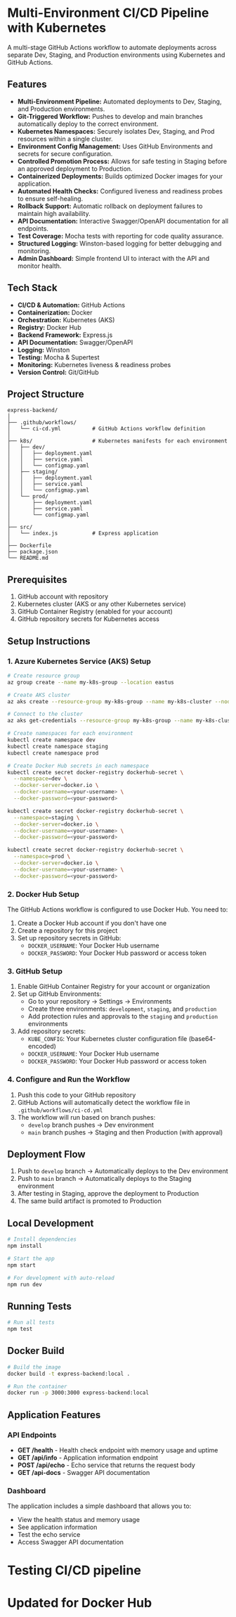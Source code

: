 # Multi-Environment CI/CD Pipeline with Kubernetes

A multi-stage GitHub Actions workflow to automate deployments across separate Dev, Staging, and Production environments using Kubernetes and GitHub Actions.

## Features

- **Multi-Environment Pipeline:** Automated deployments to Dev, Staging, and Production environments.
- **Git-Triggered Workflow:** Pushes to develop and main branches automatically deploy to the correct environment.
- **Kubernetes Namespaces:** Securely isolates Dev, Staging, and Prod resources within a single cluster.
- **Environment Config Management:** Uses GitHub Environments and secrets for secure configuration.
- **Controlled Promotion Process:** Allows for safe testing in Staging before an approved deployment to Production.
- **Containerized Deployments:** Builds optimized Docker images for your application.
- **Automated Health Checks:** Configured liveness and readiness probes to ensure self-healing.
- **Rollback Support:** Automatic rollback on deployment failures to maintain high availability.
- **API Documentation:** Interactive Swagger/OpenAPI documentation for all endpoints.
- **Test Coverage:** Mocha tests with reporting for code quality assurance.
- **Structured Logging:** Winston-based logging for better debugging and monitoring.
- **Admin Dashboard:** Simple frontend UI to interact with the API and monitor health.

## Tech Stack

- **CI/CD & Automation:** GitHub Actions  
- **Containerization:** Docker  
- **Orchestration:** Kubernetes (AKS)  
- **Registry:** Docker Hub
- **Backend Framework:** Express.js
- **API Documentation:** Swagger/OpenAPI
- **Logging:** Winston
- **Testing:** Mocha & Supertest
- **Monitoring:** Kubernetes liveness & readiness probes
- **Version Control:** Git/GitHub

## Project Structure

```
express-backend/
│
├── .github/workflows/
│   └── ci-cd.yml          # GitHub Actions workflow definition
│
├── k8s/                   # Kubernetes manifests for each environment
│   ├── dev/
│   │   ├── deployment.yaml
│   │   ├── service.yaml
│   │   └── configmap.yaml
│   ├── staging/
│   │   ├── deployment.yaml
│   │   ├── service.yaml
│   │   └── configmap.yaml
│   └── prod/
│       ├── deployment.yaml
│       ├── service.yaml
│       └── configmap.yaml
│
├── src/
│   └── index.js           # Express application
│
├── Dockerfile
├── package.json
└── README.md
```

## Prerequisites

1. GitHub account with repository
2. Kubernetes cluster (AKS or any other Kubernetes service)
3. GitHub Container Registry (enabled for your account)
4. GitHub repository secrets for Kubernetes access

## Setup Instructions

### 1. Azure Kubernetes Service (AKS) Setup

```bash
# Create resource group
az group create --name my-k8s-group --location eastus

# Create AKS cluster
az aks create --resource-group my-k8s-group --name my-k8s-cluster --node-count 1 --enable-addons monitoring --generate-ssh-keys

# Connect to the cluster
az aks get-credentials --resource-group my-k8s-group --name my-k8s-cluster

# Create namespaces for each environment
kubectl create namespace dev
kubectl create namespace staging
kubectl create namespace prod

# Create Docker Hub secrets in each namespace
kubectl create secret docker-registry dockerhub-secret \
  --namespace=dev \
  --docker-server=docker.io \
  --docker-username=<your-username> \
  --docker-password=<your-password>

kubectl create secret docker-registry dockerhub-secret \
  --namespace=staging \
  --docker-server=docker.io \
  --docker-username=<your-username> \
  --docker-password=<your-password>

kubectl create secret docker-registry dockerhub-secret \
  --namespace=prod \
  --docker-server=docker.io \
  --docker-username=<your-username> \
  --docker-password=<your-password>
```

### 2. Docker Hub Setup

The GitHub Actions workflow is configured to use Docker Hub. You need to:

1. Create a Docker Hub account if you don't have one
2. Create a repository for this project
3. Set up repository secrets in GitHub:
   - `DOCKER_USERNAME`: Your Docker Hub username
   - `DOCKER_PASSWORD`: Your Docker Hub password or access token

### 3. GitHub Setup

1. Enable GitHub Container Registry for your account or organization
2. Set up GitHub Environments:
   - Go to your repository → Settings → Environments
   - Create three environments: `development`, `staging`, and `production`
   - Add protection rules and approvals to the `staging` and `production` environments
3. Add repository secrets:
   - `KUBE_CONFIG`: Your Kubernetes cluster configuration file (base64-encoded)
   - `DOCKER_USERNAME`: Your Docker Hub username
   - `DOCKER_PASSWORD`: Your Docker Hub password or access token

### 4. Configure and Run the Workflow

1. Push this code to your GitHub repository
2. GitHub Actions will automatically detect the workflow file in `.github/workflows/ci-cd.yml`
3. The workflow will run based on branch pushes:
   - `develop` branch pushes → Dev environment
   - `main` branch pushes → Staging and then Production (with approval)

## Deployment Flow

1. Push to `develop` branch → Automatically deploys to the Dev environment
2. Push to `main` branch → Automatically deploys to the Staging environment
3. After testing in Staging, approve the deployment to Production
4. The same build artifact is promoted to Production

## Local Development

```bash
# Install dependencies
npm install

# Start the app
npm start

# For development with auto-reload
npm run dev
```

## Running Tests

```bash
# Run all tests
npm test
```

## Docker Build

```bash
# Build the image
docker build -t express-backend:local .

# Run the container
docker run -p 3000:3000 express-backend:local
```

## Application Features

### API Endpoints

- **GET /health** - Health check endpoint with memory usage and uptime
- **GET /api/info** - Application information endpoint
- **POST /api/echo** - Echo service that returns the request body
- **GET /api-docs** - Swagger API documentation

### Dashboard

The application includes a simple dashboard that allows you to:

- View the health status and memory usage
- See application information
- Test the echo service
- Access Swagger API documentation
# Testing CI/CD pipeline
# Updated for Docker Hub
